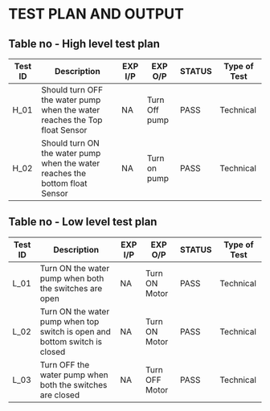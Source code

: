 # TEST PLAN AND OUTPUT
## Table no - High level test plan
| **Test ID** | **Description** | **EXP I/P** | **EXP O/P** | STATUS | Type of Test | 
|---|---|---|---|---|---|
| H_01 | Should turn OFF the water pump when the water reaches the Top float Sensor | NA | Turn Off pump | PASS | Technical |
| H_02 | Should turn ON the water pump when the water reaches the bottom float Sensor | NA | Turn on pump | PASS | Technical |

## Table no - Low level test plan
| **Test ID** | **Description** | **EXP I/P** | **EXP O/P** | STATUS | Type of Test |      
|---|---|---|---|---|---|
| L_01 | Turn ON the water pump when both the switches are open | NA | Turn ON Motor | PASS | Technical |
| L_02 | Turn ON the water pump when top switch is open and bottom switch is closed | NA | Turn ON Motor | PASS | Technical |
| L_03 | Turn OFF the water pump when both the switches are closed | NA | Turn OFF Motor | PASS | Technical |
